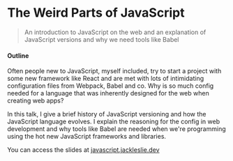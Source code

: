 # The Weird Parts of JavaScript

> An introduction to JavaScript on the web and an explanation of JavaScript versions and why we need tools like Babel

#### Outline

Often people new to JavaScript, myself included, try to start a project with some new framework like React and are met with lots of intimidating configuration files from Webpack, Babel and co. Why is so much config needed for a language that was inherently designed for the web when creating web apps?

In this talk, I give a brief history of JavaScript versioning and how the JavaScript language evolves. I explain the reasoning for the config in web development and why tools like Babel are needed when we're programming using the hot new JavaScript frameworks and libraries.

You can access the slides at [javascript.jackleslie.dev](https://javascript.jackleslie.dev/)
